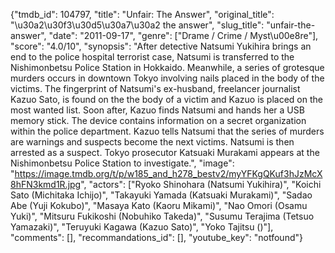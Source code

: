 {"tmdb_id": 104797, "title": "Unfair: The Answer", "original_title": "\u30a2\u30f3\u30d5\u30a7\u30a2 the answer", "slug_title": "unfair-the-answer", "date": "2011-09-17", "genre": ["Drame / Crime / Myst\u00e8re"], "score": "4.0/10", "synopsis": "After detective Natsumi Yukihira brings an end to the police hospital terrorist case, Natsumi is transferred to the Nishimonbetsu Police Station in Hokkaido. Meanwhile, a series of grotesque murders occurs in downtown Tokyo involving nails placed in the body of the victims. The fingerprint of Natsumi's ex-husband, freelancer journalist Kazuo Sato, is found on the the body of a victim and Kazuo is placed on the most wanted list. Soon after, Kazuo finds Natsumi and hands her a USB memory stick. The device contains information on a secret organization within the police department. Kazuo tells Natsumi that the series of murders are warnings and suspects become the next victims. Natsumi is then arrested as a suspect. Tokyo prosecutor Katsuaki Murakami appears at the Nishimonbetsu Police Station to investigate.", "image": "https://image.tmdb.org/t/p/w185_and_h278_bestv2/myYFKgQKuf3hJzMcX8hFN3kmd1R.jpg", "actors": ["Ryoko Shinohara (Natsumi Yukihira)", "Koichi Sato (Michitaka Ichijo)", "Takayuki Yamada (Katsuaki Murakami)", "Sadao Abe (Yuji Kokubo)", "Masaya Kato (Kaoru Mikami)", "Nao Omori (Osamu Yuki)", "Mitsuru Fukikoshi (Nobuhiko Takeda)", "Susumu Terajima (Tetsuo Yamazaki)", "Teruyuki Kagawa (Kazuo Sato)", "Yoko Tajitsu ()"], "comments": [], "recommandations_id": [], "youtube_key": "notfound"}